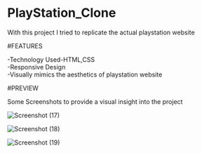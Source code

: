 # PlayStation_Clone

With this project I tried to replicate the actual playstation website<br>

#FEATURES<br>

-Technology Used-HTML,CSS<br>
-Responsive Design<br>
-Visually mimics the aesthetics of playstation website<br>

#PREVIEW<br>

Some Screenshots to provide a visual insight into the project

![Screenshot (17)](https://github.com/Anugrah070/PlayStation_Clone/assets/71122669/f2f079d8-a954-4c13-a908-180468aca6dd)

![Screenshot (18)](https://github.com/Anugrah070/PlayStation_Clone/assets/71122669/da60a375-d333-476e-9c34-6dd2ab63a481)

![Screenshot (19)](https://github.com/Anugrah070/PlayStation_Clone/assets/71122669/10d0de42-99f8-433f-b4e6-0e5ee7b29050)
